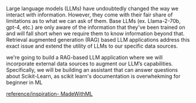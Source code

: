 Large language models (LLMs) have undoubtedly changed the way we interact with information. However, they come with their fair share of limitations as to what we can ask of them. Base LLMs (ex. Llama-2-70b, gpt-4, etc.) are only aware of the information that they've been trained on and will fall short when we require them to know information beyond that. Retrieval augmented generation (RAG) based LLM applications address this exact issue and extend the utility of LLMs to our specific data sources. 

we're going to build a RAG-based LLM application where we will incorporate external data sources to augment our LLM’s capabilities. Specifically, we will be building an assistant that can answer questions about Scikit-Learn, as scikit learn's documentation is overwhekming for beginner in ML

[reference/inspiration- MadeWithML](https://madewithml.com/#course)

